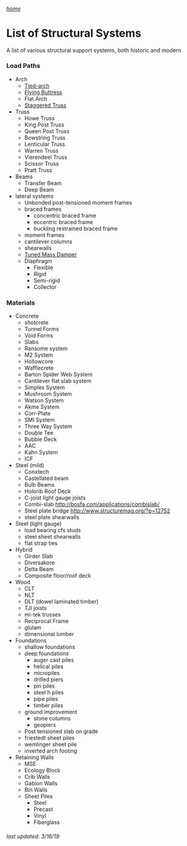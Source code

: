 ###### [home](/index.html)
# List of Structural Systems

A list of various structural support systems, both historic and modern

### Load Paths

- Arch
	- [Tied-arch](https://en.wikipedia.org/wiki/Tied-arch_bridge)
	- [Flying Buttress](https://en.wikipedia.org/wiki/Flying_buttress)
	- Flat Arch
	- [Staggered Truss](https://en.wikipedia.org/wiki/Staggered_truss_system)
- Truss
	- Howe Truss
	- King Post Truss
	- Queen Post Truss
	- Bowstring Truss
	- Lenticular Truss
	- Warren Truss
	- Vierendeel Truss
	- Scissor Truss
	- Pratt Truss
- Beams
	- Transfer Beam
	- Deep Beam
- lateral systems
	- Unbonded post-tensioned moment frames
	- braced frames
		- concentric braced frame
		- eccentric braced frame
		- buckling restrained braced frame
	- moment frames
	- cantilever columns
	- shearwalls
	- [Tuned Mass Damper](https://en.wikipedia.org/wiki/Tuned_mass_damper)
	- Diaphragm
		- Flexible
		- Rigid
		- Semi-rigid
		- Collector

### Materials
- Concrete
	- shotcrete
	- Tunnel Forms
	- Void Forms
	- Slabs
	- Ransome system
	- M2 System
	- Hollowcore
	- Wafflecrete
	- Barton Spider Web System
	- Cantilever flat slab system
	- Simplex System
	- Mushroom System
	- Watson System
	- Akme System
	- Corr-Plate
	- SMI System
	- Three Way System
	- Double Tee
	- Bubble Deck
	- AAC
	- Kahn System
	- ICF
- Steel (mild)
	- Conxtech
	- Castellated beam
	- Bulb Beams
	- Holorib Roof Deck
	- C-joist light gauge joists
	- Combi-slab http://bosfa.com/applications/combislab/
	- Steel plate bridge http://www.structuremag.org/?p=12752
	- steel plate shearwalls
- Steel (light gauge)
	- load bearing cfs studs
	- steel sheet shearwalls
	- flat strap ties
- Hybrid
	- Girder Slab
	- Diversakore
	- Delta Beam
	- Composite floor/roof deck
- Wood
	- CLT
	- NLT
	- DLT (dowel laminated timber)
	- TJI joists
	- mi-tek trusses
	- Reciprocal Frame
	- glulam
	- dimensional lumber
- Foundations
	- shallow foundations
	- deep foundations
		- auger cast piles
		- helical piles
		- micropiles
		- drilled piers
		- pin piles
		- steel h piles
		- pipe piles
		- timber piles
	- ground improvement
		- stone columns
		- geopiers
	- Post tensioned slab on grade
	- friestedt sheet piles
	- wemlinger sheet pile
	- inverted arch footing
- Retaining Walls
	- MSE
	- Ecology Block
	- Crib Walls
	- Gabion Walls
	- Bin Walls
	- Sheet Piles
		- Steel
		- Precast
		- Vinyl
		- Fiberglass


###### *last updated: 3/16/19*